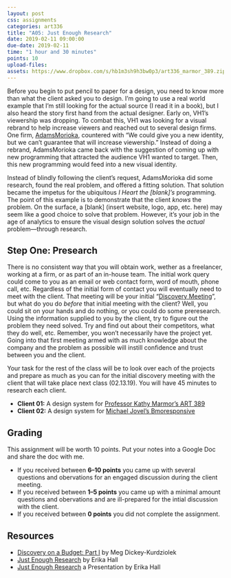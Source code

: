 ```yaml
---
layout: post
css: assignments
categories: art336
title: "A05: Just Enough Research"
date: 2019-02-11 09:00:00
due-date: 2019-02-11
time: "1 hour and 30 minutes"
points: 10
upload-files:
assets: https://www.dropbox.com/s/hb1m3sh9h3bw0p3/art336_marmor_389.zip?dl=0
---
```


Before you begin to put pencil to paper for a design, you need to know more than what the client asked you to design. I&rsquo;m going to use a real world example that I&rsquo;m still looking for the actual source (I read it in a book), but I also heard the story first hand from the actual designer. Early on, VH1&rsquo;s viewership was dropping. To combat this, VH1 was looking for a visual rebrand to help increase viewers and reached out to several design firms. One firm, [AdamsMorioka](http://adamsmorioka.com/), countered with “We could give you a new identity, but we can&rsquo;t guarantee that will increase viewership.” Instead of doing a rebrand, AdamsMorioka came back with the suggestion of coming up with new programming that attracted the audience VH1 wanted to target. Then, this new programming would feed into a new visual identity.

Instead of blindly following the client&rsquo;s request, AdamsMorioka did some research, found the real problem, and offered a fitting solution. That solution became the impetus for the ubiquitous _I Heart the [blank]&rsquo;s_ programming. The point of this example is to demonstrate that the client _knows_ the problem. On the surface, a [blank] (insert website, logo, app, etc. here) may seem like a good choice to solve that problem. However, it&rsquo;s your job in the age of analytics to ensure the visual design solution solves the _actual_ problem—through research.

## Step One: Presearch

There is no consistent way that you will obtain work, wether as a freelancer, working at a firm, or as part of an in-house team. The initial work query could come to you as an email or web contact form, word of mouth, phone call, etc. Regardless of the initial form of contact you will eventually need to meet with the client. That meeting will be your initial “[Discovery Meeting](https://alistapart.com/article/discovery-on-a-budget-part-i)”, but what do you do _before_ that initial meeting with the client? Well, you could sit on your hands and do nothing, or you could do some preresearch. Using the information supplied to you by the client, try to figure out the problem they need solved. Try and find out about their competitors, what they do well, etc. Remember, you won&rsquo;t necessarily have the project yet. Going into that first meeting armed with as much knowledge about the company and the problem as possible will instill confidence and trust between you and the client.

Your task for the rest of the class will be to look over each of the projects and prepare as much as you can for the initial discovery meeting with the client that will take place next class (02.13.19). You will have 45 minutes to research each client. 

- **Client 01:** A design system for [Professor Kathy Marmor&rsquo;s ART 389](https://www.dropbox.com/s/hb1m3sh9h3bw0p3/art336_marmor_389.zip?dl=0)
- **Client 02:** A design system for [Michael Jovel&rsquo;s Bmoresponsive](http://bmoresponsive.com/) 

## Grading

This assignment will be worth 10 points. Put your notes into a Google Doc and share the doc with me.

- If you received between **6&ndash;10 points** you came up with several questions and obervations for an engaged discussion during the client meeting.
- If you received between **1&ndash;5 points** you came up with a minimal amount questions and obervations and are ill-prepared for the intial discussion with the client.
- If you received between **0 points** you did not complete the assignment.

## Resources

- <a href="http://alistapart.com/article/discovery-on-a-budget-part-i" target="_blank" title="Discovery on a Budget: Part I">Discovery on a Budget: Part I</a> by Meg Dickey-Kurdziolek
- <a href="https://abookapart.com/products/just-enough-research" title="A Book Apart, Just Enough Research" target="_blank">Just Enough Research</a> by Erika Hall
- <a href="https://vimeo.com/129039134" title="Just Enough Research Presentation by Erika Hall" target="_blank">Just Enough Research</a> a Presentation by Erika Hall

<!--

## Part XXX: Stages of Action

So why are you doing research? Advertisers and designers generally assume that creating some form of design will motivate someone into action. This is the farthest thing from the truth. Medical and Physiological research has shown that there is a lot more involved when it comes to changing a person or group&rsquo;s behavior (moving someone into action). A single piece of design can not motivate someone from a state of unawareness to action and make that action habitual. 

What design can do is motivate someone from one state of awareness into another. By researching your intended audience&rsquo;s level of understanding of the subject of your design piece, you can determine the best approach to moving them into action.

The following break down of how ready people are to change was researched and written by Carlo C. DiClemente and James Prochaska. There are many other medical studies on changing behavior but most of them are some variation on the Six Stages of Action listed below.

## The Six Stages of Action

1. **Precontemplation:** the period before you are aware that a change is necessary. Another word for Precontemplation is denial.
2. **Contemplation:** once you&rsquo;ve moved out of Precontemplation, you are willing to understand the truth about the problem behavior or situation and consider the alternatives. Contemplation is the learning stage in which you gather information.
3. **Planning:** once you have committed to bringing about a change in your life, the next step is to figure out how to do it. You plan your behavior change.
4. **Action:** you implement your plan in the Action phase. This phase can be seen as an experiment in which you learn which parts of your plan work and where the unforeseen obstacles lie.
5. **Maintenance:** most people enter the Action stage filled with enthusiasm and excitement. There is a sense of euphoria as they begin to see positive change and experience the benefits that this change brings. It is much more of a challenge to maintain that change.
6. **Termination:** once the new habits have replaced the old, maladaptive behaviors you can consider yourself in what Prochaska labels the Termination phase. In Transformation, the desired change has been accomplished.

### Grading

#### Learning Objectives Applied
- Applying
    - Make use of an interactive design process.
    - Construct interactive designs with prototyping software.
- Analyzing
    - Assess interactive prototypes for responsive web design principles.
- Evaluating
    - Explain and defend design choices through formal presentations.

#### Assessment Rubric
- If you received between **8&ndash;12 points** you came up with quantitive answers to the research question.
- If you received between **4&ndash;7 points** you came up with qualitative answers to the research question.
- If you received between **0&ndash;3 points** you came up with few or no answers at all to the research question.

## Part XXX: SWOT Analysis

Before I meet with a client, I personally like to review their current website, use the product or service and conduct a <a href="https://en.wikipedia.org/wiki/SWOT_analysis" target="_blank" title="SWOT Analysis">Strengths, Weaknesses, Opportunities, and Threats</a> (SWOT) Analysis to get a wholistic understanding of the organization. _This includes their competition._ 

With the remaining class time you will conduct a SWOT Analysis of your proposed project. On paper, in a spread sheet, etc. answer the following questions. Do your best to answer these questions without thinking about potential visual design solutions. I&rsquo;ve pulled the following prompts from the <a href="https://www.mindtools.com/pages/article/newTMC_05.htm" target="_blank" title="Mindtools Website">Mindtools</a> website and they may not be answerable right now, so just skip those over. These are just prompts to put each category into context, so please add your own questions or answers!

Finally, you truly can not answer these questions until you know who your competition is and what is already out there. So find your competition first, then start the SWOT analysis.

#### Strengths

- What advantages does your organization have?
- What do you do better than anyone else?
- What unique or lowest-cost resources can you draw upon that others can&rsquo;t?
- What do people in your market see as your strengths?
- What factors mean that you “get the sale”?
- What is your organization's Unique Selling Proposition?

#### Weaknesses

- What could you improve?
- What should you avoid?
- What are people in your market likely to see as weaknesses?
- What factors lose you sales?

#### Opportunities

- What good opportunities can you spot?
- What interesting trends are you aware of?
- Opportunities can come from:
  - Changes in technology and markets on both a broad and narrow scale.
  - Changes in social patterns, population profiles, lifestyle changes, etc.
  - Local events.

#### Threats

- What obstacles do you face?
- **What are your competitors doing?**
- Are quality standards or specifications for your job, products or services changing?
- Is changing technology threatening your position?
- Do you have bad debt or cash-flow problems?
- Could any of your weaknesses seriously threaten your business?
-->